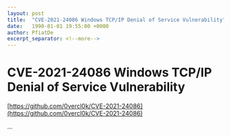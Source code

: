 ```yaml
---
layout: post
title:  "CVE-2021-24086 Windows TCP/IP Denial of Service Vulnerability"
date:   1990-01-01 19:55:00 +0000
author: PfiatDe
excerpt_separator: <!--more-->
---
```


# CVE-2021-24086 Windows TCP/IP Denial of Service Vulnerability
[https://github.com/0vercl0k/CVE-2021-24086](https://github.com/0vercl0k/CVE-2021-24086)

...
<!--more-->
